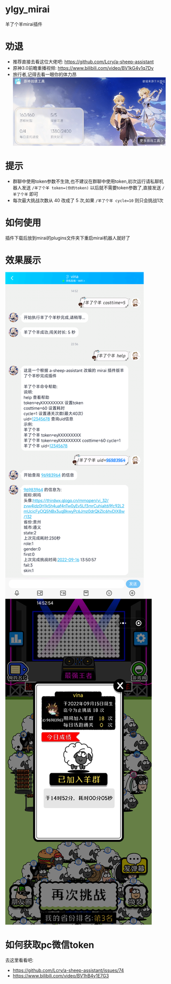 # ylgy_mirai
羊了个羊mirai插件

# 劝退
+ 推荐直接去看这位大佬吧: https://github.com/Lcry/a-sheep-assistant  
+ 原神3.0前瞻重播视频:
https://www.bilibili.com/video/BV1kG4y1q7Dy
+ 旅行者,记得去看一眼你的体力昂  
![米游社](/ylgyImg/ys.jpg)  


# 提示
+ 群聊中使用token参数不生效,也不建议在群聊中使用token,初次运行请私聊机器人发送 `/羊了个羊 token=(你的token)` 以后就不需要token参数了,直接发送 `/羊了个羊` 即可
+ 每次最大挑战次数从 40 改成了 5 次,如果 `/羊了个羊 cycle=10` 则只会挑战1次

# 如何使用
插件下载后放到mirai的plugins文件夹下重启mirai机器人就好了

# 效果展示
![qq机器人](/ylgyImg/show1.png)
![游戏截屏](/ylgyImg/show2.jpg)

# 如何获取pc微信token
去这里看看吧:  
+ https://github.com/Lcry/a-sheep-assistant/issues/74  
+ https://www.bilibili.com/video/BV1hB4y1E7G3
